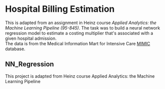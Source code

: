 # Hospital Billing Estimation

This is adapted from an assignment in Heinz course *Applied Analytics: the Machine Learning Pipeline (95-845)*.  The task was to build a neural network regression model to estimate a costing multiplier that's associated with a given hospital admission.  
The data is from the Medical Information Mart for Intensive Care [MIMIC](https://mimic.physionet.org/about/mimic/) database.  

## NN_Regression
This project is adapted from Heinz course Applied Analytics: the Machine Learning Pipeline
